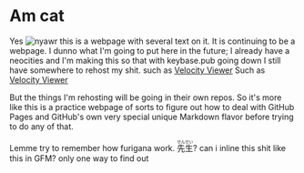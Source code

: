 <head>
	<!-- overridden by jekyll though -->
	<title>Cat webpage</title>
	<link rel="preconnect" href="https://fonts.googleapis.com">
	<link rel="preconnect" href="https://fonts.gstatic.com" crossorigin>
	<link href="https://fonts.googleapis.com/css2?family=Atkinson+Hyperlegible&display=swap" rel="stylesheet">
	<link href="./style.css" rel="stylesheet" />
</head>


# Am cat

Yes ![nyawr](https://crouton.net/crouton.png "croot on") this is a webpage with several text on it.
It is continuing to be a webpage. I dunno what I'm going to put here in the future; I already have a neocities and I'm making this
so that with keybase.pub going down I still have somewhere to rehost my shit.
such as [Velocity Viewer](/velo-viewer)
Such as [Velocity Viewer](/velo-viewer)

But the things I'm rehosting will be going in their own repos. So it's more like this is a practice webpage of sorts
to figure out how to deal with GitHub Pages and GitHub's own very special unique Markdown flavor before trying to do any of that.

Lemme try to remember how furigana work. <ruby>先生<rt>せんせい</rt></ruby>? can i inline this shit like this in GFM?
only one way to find out